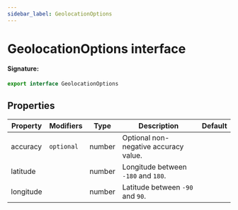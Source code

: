 ```yaml
---
sidebar_label: GeolocationOptions
---
```


# GeolocationOptions interface

#### Signature:

```typescript
export interface GeolocationOptions
```

## Properties

| Property  | Modifiers             | Type   | Description                                               | Default |
| --------- | --------------------- | ------ | --------------------------------------------------------- | ------- |
| accuracy  | <code>optional</code> | number | Optional non-negative accuracy value.                     |         |
| latitude  |                       | number | Longitude between <code>-180</code> and <code>180</code>. |         |
| longitude |                       | number | Latitude between <code>-90</code> and <code>90</code>.    |         |
